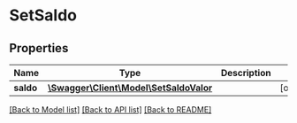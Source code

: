 # SetSaldo

## Properties
Name | Type | Description | Notes
------------ | ------------- | ------------- | -------------
**saldo** | [**\Swagger\Client\Model\SetSaldoValor**](SetSaldoValor.md) |  | [optional] 

[[Back to Model list]](../README.md#documentation-for-models) [[Back to API list]](../README.md#documentation-for-api-endpoints) [[Back to README]](../README.md)


